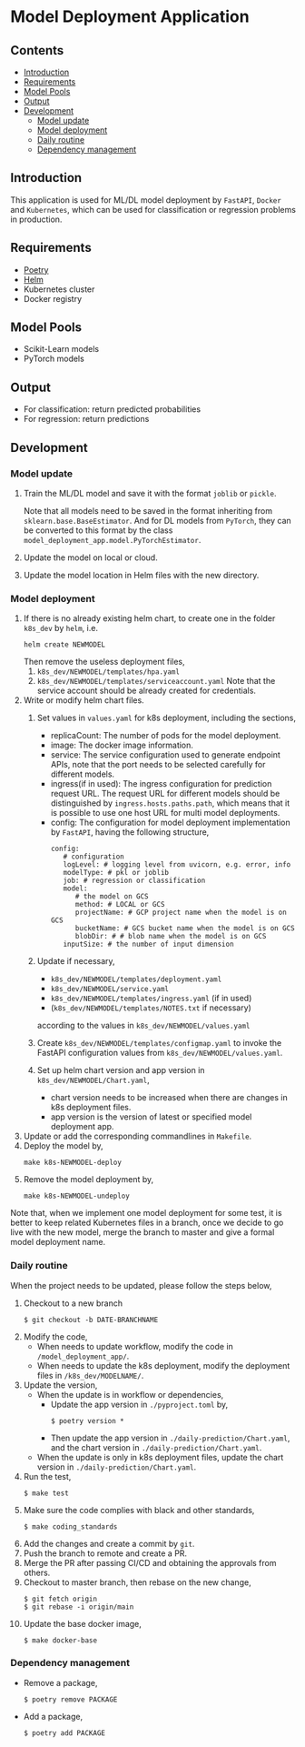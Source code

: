 # Model Deployment Application

## Contents

  - [Introduction](#introduction)
  - [Requirements](#requirements)
  - [Model Pools](#model-pools)
  - [Output](#output)
  - [Development](#development)
    - [Model update](#model-update)
    - [Model deployment](#model-deployment)
    - [Daily routine](#daily-routine)
    - [Dependency management](#dependency-management)

## Introduction

This application is used for ML/DL model deployment by `FastAPI`, `Docker` and `Kubernetes`, which can be used for classification or regression problems in production. 

## Requirements

* [Poetry](https://python-poetry.org/)
* [Helm](https://helm.sh/)
* Kubernetes cluster
* Docker registry

## Model Pools

* Scikit-Learn models
* PyTorch models

## Output

* For classification: return predicted probabilities
* For regression: return predictions

## Development

### Model update

1. Train the ML/DL model and save it with the format `joblib` or `pickle`. 

   Note that all models need to be saved in the format inheriting from 
   `sklearn.base.BaseEstimator`. And for DL models from `PyTorch`, they can be
   converted to this format by the class `model_deployment_app.model.PyTorchEstimator`.
2. Update the model on local or cloud.
3. Update the model location in Helm files with the new directory.

### Model deployment

1. If there is no already existing helm chart, to create one in the folder `k8s_dev` by `helm`, i.e.
   ```
   helm create NEWMODEL
   ```
   Then remove the useless deployment files, 
      1. `k8s_dev/NEWMODEL/templates/hpa.yaml`
      2. `k8s_dev/NEWMODEL/templates/serviceaccount.yaml`
   Note that the service account should be already created for credentials.
2. Write or modify helm chart files.
   1. Set values in `values.yaml` for k8s deployment, including the sections, 
      * replicaCount: The number of pods for the model deployment.
      * image: The docker image information.
      * service: The service configuration used to generate endpoint APIs, note that the port needs to be selected carefully for different models.
      * ingress(if in used): The ingress configuration for prediction request URL. 
        The request URL for different models should be distinguished by `ingress.hosts.paths.path`, which means that it is possible to use one host URL for multi model deployments.
      * config: The configuration for model deployment implementation by `FastAPI`, having the following structure,
         ```
         config:
            # configuration
            logLevel: # logging level from uvicorn, e.g. error, info
            modelType: # pkl or joblib
            job: # regression or classification
            model: 
               # the model on GCS
               method: # LOCAL or GCS
               projectName: # GCP project name when the model is on GCS
               bucketName: # GCS bucket name when the model is on GCS
               blobDir: # # blob name when the model is on GCS
            inputSize: # the number of input dimension
         ```
   2. Update if necessary,
      * `k8s_dev/NEWMODEL/templates/deployment.yaml`
      * `k8s_dev/NEWMODEL/service.yaml`
      * `k8s_dev/NEWMODEL/templates/ingress.yaml` (if in used)
      * (`k8s_dev/NEWMODEL/templates/NOTES.txt` if necessary)
      
      according to the values in `k8s_dev/NEWMODEL/values.yaml`
   3. Create `k8s_dev/NEWMODEL/templates/configmap.yaml` to invoke the FastAPI
      configuration values from `k8s_dev/NEWMODEL/values.yaml`.
   4. Set up helm chart version and app version in `k8s_dev/NEWMODEL/Chart.yaml`,
      * chart version needs to be increased when there are changes in k8s deployment files.
      * app version is the version of latest or specified model deployment app.
3. Update or add the corresponding commandlines in `Makefile`.
4. Deploy the model by,
   ```
   make k8s-NEWMODEL-deploy
   ```
5. Remove the model deployment by,
   ```
   make k8s-NEWMODEL-undeploy
   ```

Note that, when we implement one model deployment for some test, it is better to keep related Kubernetes files in a branch, once we decide to go live with the new model, merge the branch to master and give a formal model deployment name.

### Daily routine

When the project needs to be updated, please follow the steps below,

1. Checkout to a new branch
   ```
   $ git checkout -b DATE-BRANCHNAME
   ```
2. Modify the code,
   * When needs to update workflow, modify the code in `/model_deployment_app/`.
   * When needs to update the k8s deployment, modify the deployment files in `/k8s_dev/MODELNAME/`.
3. Update the version,
   * When the update is in workflow or dependencies, 
     * Update the app version in `./pyproject.toml` by,
       ```
       $ poetry version *
       ```
     * Then update the app version in `./daily-prediction/Chart.yaml`, and the chart version in `./daily-prediction/Chart.yaml`.
   * When the update is only in k8s deployment files, update the chart version in `./daily-prediction/Chart.yaml`.
4. Run the test,
   ```
   $ make test
   ```
5. Make sure the code complies with black and other standards,
   ```
   $ make coding_standards
   ```
6. Add the changes and create a commit by `git`.
7. Push the branch to remote and create a PR.
8. Merge the PR after passing CI/CD and obtaining the approvals from others.
9. Checkout to master branch, then rebase on the new change,
   ```
   $ git fetch origin
   $ git rebase -i origin/main
   ```
10. Update the base docker image,
    ```
    $ make docker-base
    ```

### Dependency management

* Remove a package, 
  ```
  $ poetry remove PACKAGE
  ```
* Add a package, 
  ```
  $ poetry add PACKAGE
  ```